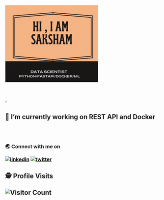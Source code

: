###  <img src="des.gif">
<!-- align="left" width="800" height="300" -->
<br>
<br>
- <h2> 🌱 I’m currently working on REST API and Docker 
<br>
<br>
<br>

<h3> 🌏  Connect with me on
<br>

[<img src='https://cdn.jsdelivr.net/npm/simple-icons@3.0.1/icons/linkedin.svg' alt='linkedin' height='40'>](https://www.linkedin.com/in/sakshamgupta1611/)  [<img src='https://cdn.jsdelivr.net/npm/simple-icons@3.0.1/icons/twitter.svg' alt='twitter' height='40'>](https://twitter.com/guptaS_98) 

<h2>🕵️ Profile Visits 
 
![Visitor Count](https://profile-counter.glitch.me/{Saksham1611}/count.svg)

